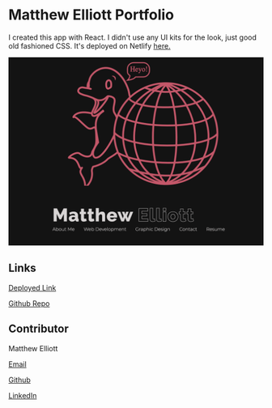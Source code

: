 # Matthew Elliott Portfolio

I created this app with React. I didn't use any UI kits for the look, just good old fashioned CSS. It's deployed on Netlify [here.](https://matthew-elliott-portfolio.netlify.app/)

![Screenshot](portfolio_screenshot.png)

## Links

[Deployed Link](https://melliott.co/)

[Github Repo](https://github.com/MatteoThomas/portfolio6)

## Contributor

Matthew Elliott

[Email](mailto:matt.ell@pm.me)

[Github](https://github.com/MatteoThomas/)

[LinkedIn](https://www.linkedin.com/in/matthewell/)
